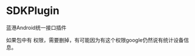 # SDKPlugin
蓝港Android统一接口插件


如果包中有 <uses-permission android:name="android.permission.READ_PHONE_STATE"/> 权限，需要删掉，有可能因为有这个权限google仍然说有统计设备信息。

